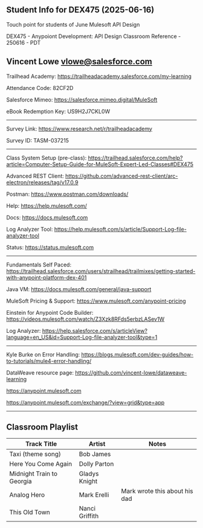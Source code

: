 ## Student Info for DEX475 (2025-06-16)

Touch point for students of June Mulesoft API Design

DEX475 - Anypoiont Development: API Design Classroom Reference - 250616 - PDT

Vincent Lowe
vlowe@salesforce.com
-------------------------------------------------------------------------------------------------------------------
Trailhead Academy:						https://trailheadacademy.salesforce.com/my-learning

Attendance Code:							82CF2D

Salesforce Mimeo:							https://salesforce.mimeo.digital/MuleSoft

eBook Redemption Key:					US9H2J7CKL0W

-------------------------------------------------------------------------------------------------------------------
Survey Link:								https://www.research.net/r/trailheadacademy

Survey ID:									TASM-037215

-------------------------------------------------------------------------------------------------------------------

Class System Setup (pre-class): https://trailhead.salesforce.com/help?article=Computer-Setup-Guide-for-MuleSoft-Expert-Led-Classes#DEX475

Advanced REST Client: https://github.com/advanced-rest-client/arc-electron/releases/tag/v17.0.9

Postman: https://www.postman.com/downloads/

Help: https://help.mulesoft.com/

Docs: https://docs.mulesoft.com

Log Analyzer Tool: https://help.mulesoft.com/s/article/Support-Log-file-analyzer-tool

Status: https://status.mulesoft.com 
   
------------------------------------------------------------------------------

Fundamentals Self Paced: https://trailhead.salesforce.com/users/strailhead/trailmixes/getting-started-with-anypoint-platform-dex-401

Java VM: https://docs.mulesoft.com/general/java-support

MuleSoft Pricing & Support: https://www.mulesoft.com/anypoint-pricing

Einstein for Anypoint Code Builder: https://videos.mulesoft.com/watch/Z3Xzk8RFds5erbzLASev1W

Log Analyzer: https://help.salesforce.com/s/articleView?language=en_US&id=Support-Log-file-analyzer-tool&type=1

------------------------------------------------------------------------------

Kyle Burke on Error Handling: https://blogs.mulesoft.com/dev-guides/how-to-tutorials/mule4-error-handling/

DataWeave resource page: https://github.com/vincent-lowe/dataweave-learning

https://anypoint.mulesoft.com

https://anypoint.mulesoft.com/exchange/?view=grid&type=app

-------------------------------------------------------------------------------------------------------------------
Classroom Playlist
-------------------------------------------------------------------------------------------------------------------
|Track Title|Artist|Notes|
|-----------|------|-----|
|Taxi (theme song)|Bob James||
|Here You Come Again |Dolly Parton||
|Midnight Train to Georgia|Gladys Knight||
|Analog Hero|Mark Erelli|Mark wrote this about his dad|
|This Old Town|Nanci Griffith||















  

